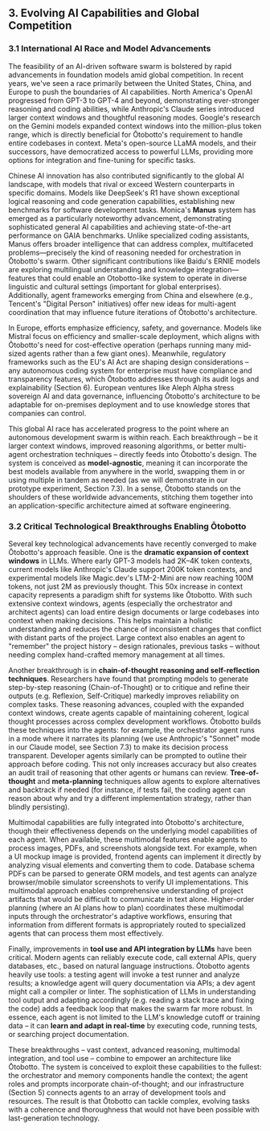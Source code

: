 ## 3. Evolving AI Capabilities and Global Competition

### 3.1 International AI Race and Model Advancements

The feasibility of an AI-driven software swarm is bolstered by rapid advancements in foundation models amid global competition. In recent years, we've seen a race primarily between the United States, China, and Europe to push the boundaries of AI capabilities. North America's OpenAI progressed from GPT-3 to GPT-4 and beyond, demonstrating ever-stronger reasoning and coding abilities, while Anthropic's Claude series introduced larger context windows and thoughtful reasoning modes. Google's research on the Gemini models expanded context windows into the million-plus token range, which is directly beneficial for Ōtobotto's requirement to handle entire codebases in context. Meta's open-source LLaMA models, and their successors, have democratized access to powerful LLMs, providing more options for integration and fine-tuning for specific tasks.

Chinese AI innovation has also contributed significantly to the global AI landscape, with models that rival or exceed Western counterparts in specific domains. Models like DeepSeek's R1 have shown exceptional logical reasoning and code generation capabilities, establishing new benchmarks for software development tasks. Monica's **Manus** system has emerged as a particularly noteworthy advancement, demonstrating sophisticated general AI capabilities and achieving state-of-the-art performance on GAIA benchmarks. Unlike specialized coding assistants, Manus offers broader intelligence that can address complex, multifaceted problems—precisely the kind of reasoning needed for orchestration in Ōtobotto's swarm. Other significant contributions like Baidu's ERNIE models are exploring multilingual understanding and knowledge integration—features that could enable an Otobotto-like system to operate in diverse linguistic and cultural settings (important for global enterprises). Additionally, agent frameworks emerging from China and elsewhere (e.g., Tencent's "Digital Person" initiatives) offer new ideas for multi-agent coordination that may influence future iterations of Ōtobotto's architecture.

In Europe, efforts emphasize efficiency, safety, and governance. Models like Mistral focus on efficiency and smaller-scale deployment, which aligns with Ōtobotto's need for cost-effective operation (perhaps running many mid-sized agents rather than a few giant ones). Meanwhile, regulatory frameworks such as the EU's AI Act are shaping design considerations – any autonomous coding system for enterprise must have compliance and transparency features, which Ōtobotto addresses through its audit logs and explainability (Section 6). European ventures like Aleph Alpha stress sovereign AI and data governance, influencing Ōtobotto's architecture to be adaptable for on-premises deployment and to use knowledge stores that companies can control.

This global AI race has accelerated progress to the point where an autonomous development swarm is within reach. Each breakthrough – be it larger context windows, improved reasoning algorithms, or better multi-agent orchestration techniques – directly feeds into Ōtobotto's design. The system is conceived as **model-agnostic**, meaning it can incorporate the best models available from anywhere in the world, swapping them in or using multiple in tandem as needed (as we will demonstrate in our prototype experiment, Section 7.3). In a sense, Ōtobotto stands on the shoulders of these worldwide advancements, stitching them together into an application-specific architecture aimed at software engineering.

### 3.2 Critical Technological Breakthroughs Enabling Ōtobotto

Several key technological advancements have recently converged to make Ōtobotto's approach feasible. One is the **dramatic expansion of context windows** in LLMs. Where early GPT-3 models had 2K–4K token contexts, current models like Anthropic's Claude support 200K token contexts, and experimental models like Magic.dev's LTM-2-Mini are now reaching 100M tokens, not just 2M as previously thought. This 50x increase in context capacity represents a paradigm shift for systems like Ōtobotto. With such extensive context windows, agents (especially the orchestrator and architect agents) can load entire design documents or large codebases into context when making decisions. This helps maintain a holistic understanding and reduces the chance of inconsistent changes that conflict with distant parts of the project. Large context also enables an agent to "remember" the project history – design rationales, previous tasks – without needing complex hand-crafted memory management at all times.

Another breakthrough is in **chain-of-thought reasoning and self-reflection techniques**. Researchers have found that prompting models to generate step-by-step reasoning (Chain-of-Thought) or to critique and refine their outputs (e.g. Reflexion, Self-Critique) markedly improves reliability on complex tasks. These reasoning advances, coupled with the expanded context windows, create agents capable of maintaining coherent, logical thought processes across complex development workflows. Ōtobotto builds these techniques into the agents: for example, the orchestrator agent runs in a mode where it narrates its planning (we use Anthropic's "Sonnet" mode in our Claude model, see Section 7.3) to make its decision process transparent. Developer agents similarly can be prompted to outline their approach before coding. This not only increases accuracy but also creates an audit trail of reasoning that other agents or humans can review. **Tree-of-thought** and **meta-planning** techniques allow agents to explore alternatives and backtrack if needed (for instance, if tests fail, the coding agent can reason about why and try a different implementation strategy, rather than blindly persisting).

Multimodal capabilities are fully integrated into Ōtobotto's architecture, though their effectiveness depends on the underlying model capabilities of each agent. When available, these multimodal features enable agents to process images, PDFs, and screenshots alongside text. For example, when a UI mockup image is provided, frontend agents can implement it directly by analyzing visual elements and converting them to code. Database schema PDFs can be parsed to generate ORM models, and test agents can analyze browser/mobile simulator screenshots to verify UI implementations. This multimodal approach enables comprehensive understanding of project artifacts that would be difficult to communicate in text alone. Higher-order planning (where an AI plans how to plan) coordinates these multimodal inputs through the orchestrator's adaptive workflows, ensuring that information from different formats is appropriately routed to specialized agents that can process them most effectively.

Finally, improvements in **tool use and API integration by LLMs** have been critical. Modern agents can reliably execute code, call external APIs, query databases, etc., based on natural language instructions. Ōtobotto agents heavily use tools: a testing agent will invoke a test runner and analyze results; a knowledge agent will query documentation via APIs; a dev agent might call a compiler or linter. The sophistication of LLMs in understanding tool output and adapting accordingly (e.g. reading a stack trace and fixing the code) adds a feedback loop that makes the swarm far more robust. In essence, each agent is not limited to the LLM's knowledge cutoff or training data – it can **learn and adapt in real-time** by executing code, running tests, or searching project documentation.

These breakthroughs – vast context, advanced reasoning, multimodal integration, and tool use – combine to empower an architecture like Ōtobotto. The system is conceived to exploit these capabilities to the fullest: the orchestrator and memory components handle the context; the agent roles and prompts incorporate chain-of-thought; and our infrastructure (Section 5) connects agents to an array of development tools and resources. The result is that Ōtobotto can tackle complex, evolving tasks with a coherence and thoroughness that would not have been possible with last-generation technology.
